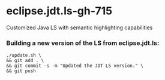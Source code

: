 # eclipse.jdt.ls-gh-715
Customized Java LS with semantic highlighting capabilities

### Building a new version of the LS from eclipse.jdt.ls:
```
./update.sh \
&& git add . \
&& git commit -s -m "Updated the JDT LS version." \
&& git push
```
